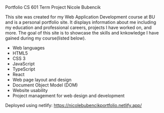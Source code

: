 Portfolio
CS 601 Term Project
Nicole Bubencik

This site was created for my Web Application Development course at BU and is a personal portfolio site. It displays information about me including my education and professional careers, projects I have worked on, and more. The goal of this site is to showcase the skills and knkowledge I have gained during my course(listed below). 
- Web languages 
- HTML5
- CSS 3
- JavaScript
- TypeScript
- React
- Web page layout and design
- Document Object Model (DOM)
- Website usability
- Project management for web design and development

Deployed using netlify: https://nicolebubencikportfolio.netlify.app/